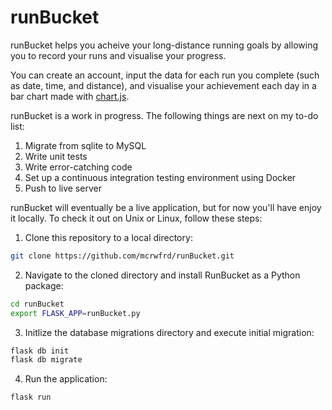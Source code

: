 # runBucket

runBucket helps you acheive your long-distance running goals by allowing you to record your runs and visualise your progress.

You can create an account, input the data for each run you complete (such as date, time, and distance), and visualise your achievement each day in a bar chart made with [chart.js](http://www.chartjs.org/).

runBucket is a work in progress. The following things are next on my to-do list:

1. Migrate from sqlite to MySQL
1. Write unit tests
2. Write error-catching code
2. Set up a continuous integration testing environment using Docker
3. Push to live server

runBucket will eventually be a live application, but for now you'll have enjoy it locally. To check it out on Unix or Linux, follow these steps:

1. Clone this repository to a local directory:

```bash
git clone https://github.com/mcrwfrd/runBucket.git
```

2. Navigate to the cloned directory and install RunBucket as a Python package:

```bash
cd runBucket
export FLASK_APP=runBucket.py
```

3. Initlize the database migrations directory and execute initial migration:

```bash
flask db init
flask db migrate
```

4. Run the application:

```bash
flask run
```
